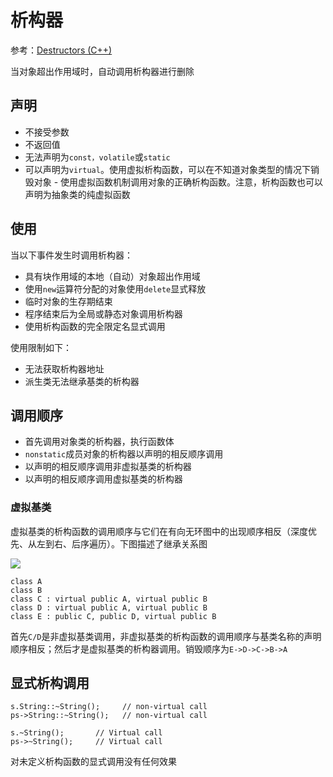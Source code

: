 
# 析构器

参考：[Destructors (C++)](https://docs.microsoft.com/en-us/cpp/cpp/destructors-cpp?view=vs-2019)

当对象超出作用域时，自动调用析构器进行删除

## 声明

* 不接受参数
* 不返回值
* 无法声明为`const，volatile`或`static`
* 可以声明为`virtual`。使用虚拟析构函数，可以在不知道对象类型的情况下销毁对象 - 使用虚拟函数机制调用对象的正确析构函数。注意，析构函数也可以声明为抽象类的纯虚拟函数

## 使用

当以下事件发生时调用析构器：

* 具有块作用域的本地（自动）对象超出作用域
* 使用`new`运算符分配的对象使用`delete`显式释放
* 临时对象的生存期结束
* 程序结束后为全局或静态对象调用析构器
* 使用析构函数的完全限定名显式调用

使用限制如下：

* 无法获取析构器地址
* 派生类无法继承基类的析构器

## 调用顺序

* 首先调用对象类的析构器，执行函数体
* `nonstatic`成员对象的析构器以声明的相反顺序调用
* 以声明的相反顺序调用非虚拟基类的析构器
* 以声明的相反顺序调用虚拟基类的析构器

### 虚拟基类

虚拟基类的析构函数的调用顺序与它们在有向无环图中的出现顺序相反（深度优先、从左到右、后序遍历）。下图描述了继承关系图

![](https://docs.microsoft.com/en-us/cpp/cpp/media/vc392j1.gif?view=vs-2019)

```
class A
class B
class C : virtual public A, virtual public B
class D : virtual public A, virtual public B
class E : public C, public D, virtual public B
```

首先`C/D`是非虚拟基类调用，非虚拟基类的析构函数的调用顺序与基类名称的声明顺序相反；然后才是虚拟基类的析构器调用。销毁顺序为`E->D->C->B->A`

## 显式析构调用

```
s.String::~String();     // non-virtual call
ps->String::~String();   // non-virtual call

s.~String();       // Virtual call
ps->~String();     // Virtual call
```

对未定义析构函数的显式调用没有任何效果